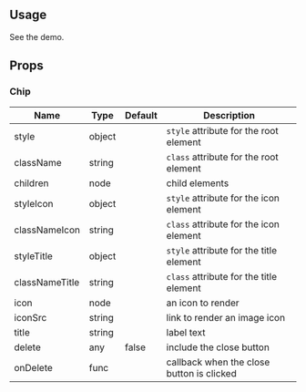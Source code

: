 ## Usage ##

See the demo.

## Props ##

### Chip ###

Name           | Type   | Default | Description
---------------|--------|---------|-------------
style          | object |         | `style` attribute for the root element
className      | string |         | `class` attribute for the root element
children       | node   |         | child elements
styleIcon      | object |         | `style` attribute for the icon element
classNameIcon  | string |         | `class` attribute for the icon element
styleTitle     | object |         | `style` attribute for the title element
classNameTitle | string |         | `class` attribute for the title element
icon           | node   |         | an icon to render
iconSrc        | string |         | link to render an image icon
title          | string |         | label text
delete         | any    | false   | include the close button
onDelete       | func   |         | callback when the close button is clicked
